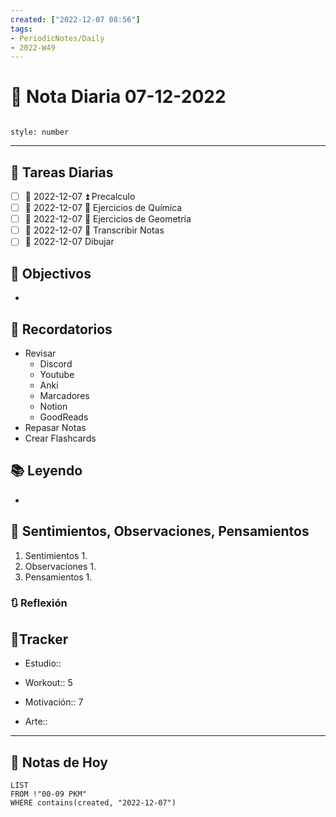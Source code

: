 ```yaml
---
created: ["2022-12-07 08:56"]
tags:
- PeriodicNotes/Daily
- 2022-W49
---
```


# 📅 Nota Diaria 07-12-2022
```toc

style: number

```

---
## 🔷 Tareas Diarias
- [ ] 📅 2022-12-07 ⏫ Precalculo
- [ ] 📅 2022-12-07 🔼 Ejercicios de Química
- [ ] 📅 2022-12-07 🔼 Ejercicios de Geometría
- [ ] 📅 2022-12-07 🔽 Transcribir Notas
- [ ] 📅 2022-12-07 Dibujar

## 🎯 Objectivos
- 
## 📕 Recordatorios
- Revisar
	- Discord
	- Youtube
	- Anki
	- Marcadores
	- Notion
	- GoodReads
- Repasar Notas
- Crear Flashcards

## 📚 Leyendo
- 
## 💬 Sentimientos, Observaciones, Pensamientos 
1. Sentimientos
	1. 
2. Observaciones
	1. 
3. Pensamientos
	1. 
### 🔃 Reflexión

## 🔷Tracker

- Estudio::

- Workout:: 5

- Motivación:: 7

- Arte::
---

## 📅 Notas de Hoy
```dataview
LIST 
FROM !"00-09 PKM" 
WHERE contains(created, "2022-12-07")
```